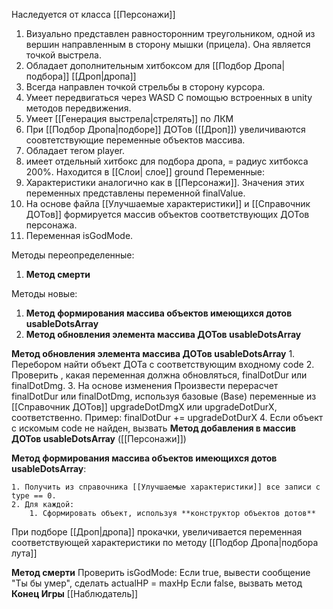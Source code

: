 Наследуется от класса [[Персонажи]]

1. Визуально представлен равносторонним треугольником, одной из вершин направленным в сторону мышки (прицела). Она является точкой выстрела. 
2. Обладает дополнительным хитбоксом для [[Подбор Дропа|подбора]] [[Дроп|дропа]]
3. Всегда направлен точкой стрельбы в сторону курсора.
4. Умеет передвигаться через WASD  С помощью встроенных в unity методов передвижения.
5. Умеет [[Генерация выстрела|стрелять]] по ЛКМ
6. При [[Подбор Дропа|подборе]] ДОТов ([[Дроп]]) увеличиваются соовтетствующие переменные объектов массива.
7. Обладает тегом player.
8. имеет отдельный хитбокс для подбора дропа, = радиус хитбокса 200%. Находится в [[Слои| слое]] ground
Переменные:
1. Характеристики аналогично как в [[Персонажи]]. Значения этих переменных представлены переменной finalValue.
2. На основе файла [[Улучшаемые характеристики]] и [[Справочник ДОТов]] формируется массив объектов соответствующих ДОТов персонажа. 
3. Переменная isGodMode.

Методы переопределенные:
1. **Метод смерти**

Методы новые:
1. **Метод формирования массива объектов имеющихся дотов usableDotsArray**
2. **Метод обновления элемента массива ДОТов usableDotsArray**




**Метод обновления элемента массива ДОТов usableDotsArray**
	1. Перебором найти объект ДОТа с соответствующим входному code 
	2. Проверить , какая переменная должна обновляться, finalDotDur или finalDotDmg.
	3. На основе изменения Произвести перерасчет finalDotDur или finalDotDmg, используя базовые (Base) переменные из [[Справочник ДОТов]] upgradeDotDmgX или upgradeDotDurX, соответственно. Пример: finalDotDur += upgradeDotDurX
	4. Если объект с искомым code не найден, вызвать **Метод добавления в массив ДОТов usableDotsArray** ([[Персонажи]])

**Метод формирования массива объектов имеющихся дотов usableDotsArray**:

	1. Получить из справочника [[Улучшаемые характеристики]] все записи с type == 0.
	2. Для каждой:
		1. Сформировать объект, используя **конструктор объектов дотов**


При подборе [[Дроп|дропа]] прокачки, увеличивается переменная соответствующей характеристики по методу [[Подбор Дропа|подбора лута]]

**Метод смерти**
Проверить isGodMode:
	Если true, вывести сообщение "Ты бы умер", сделать actualHP = maxHp
	Если false, вызвать метод **Конец Игры** [[Наблюдатель]]